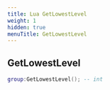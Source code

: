 ```yaml
---
title: Lua GetLowestLevel
weight: 1
hidden: true
menuTitle: GetLowestLevel
---
```

## GetLowestLevel
```lua
group:GetLowestLevel(); -- int
```